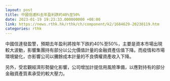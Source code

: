 ```yaml
---
layout: post
title: 中國信達料去年盈利跌約40%至50%
date: 2023-01-19 19:23:33.000000000 +08:00
link: https://news.rthk.hk/rthk/ch/component/k2/1684629-20230119.htm
categories: rthk
---
```


中國信達發盈警，預期去年盈利將按年下跌約40%至50%，主要是資本市場出現較大波動，影響集團持有部分以公允價值計量的金融資產估值下降。而疫情和市場環境變化，亦影響公司以攤餘成本計量的不良債權資產收入下降。

另外，受宏觀經濟形勢變化影響，公司增加計提信用風險準備，以應對持有的部分金融資產質素承受的較大壓力。
